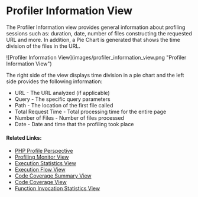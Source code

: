 # Profiler Information View

<!--context:profiler_information_view-->

The Profiler Information view provides general information about profiling sessions such as: duration, date, number of files constructing the requested URL and more. In addition, a Pie Chart is generated that shows the time division of the files in the URL.

<p>![Profiler Information View](images/profiler_information_view.png "Profiler Information View")</p>

The right side of the view displays time division in a pie chart and the left side provides the following information:
 * URL - The URL analyzed (if applicable)
 * Query - The specific query parameters
 * Path - The location of the first file called
 * Total Request Time - Total processing time for the entire page
 * Number of Files - Number of files processed
 * Date - Date and time that the profiling took place 

<!--links-start-->

#### Related Links:

 * [PHP Profile Perspective](000-index.md)
 * [Profiling Monitor View](008-profiling_monitor_view.md)
 * [Execution Statistics View](024-execution_statistics_view.md)
 * [Execution Flow View](032-execution_flow_view.md)
 * [Code Coverage Summary View](040-code_coverage_summary_view.md)
 * [Code Coverage View](048-code_coverage_view.md)
 * [Function Invocation Statistics View](056-function_invocation_statistics_view.md)

<!--links-end-->
